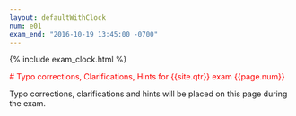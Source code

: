 ```yaml
---
layout: defaultWithClock
num: e01
exam_end: "2016-10-19 13:45:00 -0700"
---
```


{% include exam_clock.html %}

<div style="clear:both; color:red;" markdown="1">
# Typo corrections, Clarifications, Hints for {{site.qtr}} exam {{page.num}}

</div>

Typo corrections, clarifications and hints will be placed on this page during the exam.

